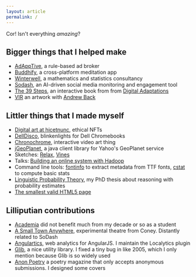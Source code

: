 ```yaml
---
layout: article
permalink: /
---
```


Cor! Isn't everything _amazing_?

## Bigger things that I helped make

- [AdAppTive](http://www.redfoxmedia.co/), a rule-based ad broker
- [Buddhify](http://buddhify.com/), a cross-platform meditation app
- [Winterwell](http://www.winterwell.com), a mathematics and statistics consultancy
- [Sodash](http://sodash.com), an AI-driven social media monitoring and engagement tool
- [The 39 Steps](http://thestorymechanics.com/digital-adaptations/the-thirty-nine-steps/), an interactive book from from [Digital Adaptations](http://thestorymechanics.com/digital-adaptations/)
- [VIR](http://andrewback.net/works/VIR) an artwork with [Andrew Back](http://andrewback.net)

<!--
- [Devbot](https://www.google.co.uk/?#q=devbot+edinburgh+robotics), now defunct full stack robotics toolkit
- [Ginsberg](https://www.youtube.com/watch?app=desktop&v=3pB5GwO93W8&list=PLB5B179D13EDCCA7A&index=68), now defunct place to track your emotional and physical wellbeing
-->

## Littler things that I made myself

- [Digital art at hicetnunc](https://objkt.com/profile/joehalliwell/created), ethical NFTs
- [DellDisco](https://chrome.google.com/webstore/detail/delldisco/afklhpnabnbhaommppgieeaaphdekbjk?hl=en-GB), blinkenlights for Dell Chromebooks
- [Chronochrome](http://www.joehalliwell.com/chronochrome), interactive video art thing
- [jGeoPlanet](http://joehalliwell.com/jGeoPlanet/), a java client library for Yahoo's GeoPlanet service
- Sketches: [Relax](relax.html), [Vines](sketch/vines.html)
- Talks: [Building an online system with Hadoop](online-hadoop/index.html)
- Command line tools: [fontinfo](https://github.com/joehalliwell/fontinfo) to extract metadata from TTF fonts, [cstat](https://github.com/joehalliwell/cstat) to compute basic stats
- [Linguistic Probability Theory](thesis.pdf), my PhD thesis about reasoning with probability estimates
- [The smallest valid HTML5 page](view-source:http://www.joehalliwell.com/blank.html)

## Lilliputian contributions

- [Academia](https://scholar.google.co.uk/scholar?q=%22Joe+Halliwell%22&btnG=&hl=en&as_sdt=0%2C5) did not benefit much from my decade or so as a student
- [A Small Town Anywhere](http://coneyhq.org/2012/01/21/a-small-town-anywhere-2/), experimental theatre from Coney. Distantly related to SoDash
- [Angulartics](http://angulartics.github.io/), web analytics for AngularJS. I maintain the Localytics plugin
- [Glib](https://developer.gnome.org/glib/stable/), a nice utility library. I fixed a tiny bug in like 2005, which I only mention because Glib is so widely used
- [Anon Poetry](http://anonpoetrymagazine.tumblr.com/) a poetry magazine that only accepts anonymous submissions. I designed some covers
